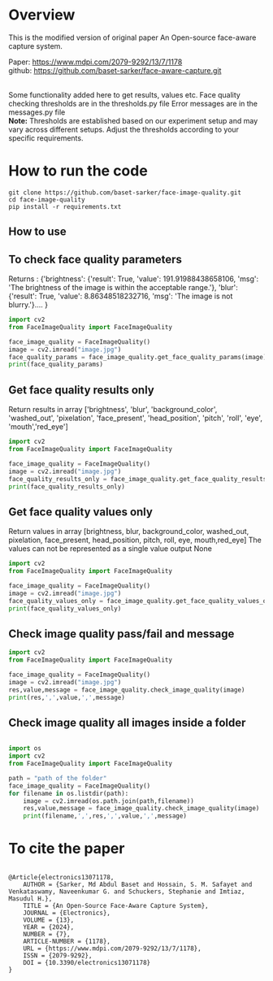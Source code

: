 # Overview
This is the modified version of original paper
An Open-source face-aware capture system. 

Paper: https://www.mdpi.com/2079-9292/13/7/1178 <br />
github: https://github.com/baset-sarker/face-aware-capture.git 

<br />
Some functionality added here to get results, values etc.
Face quality checking thresholds are in the thresholds.py file
Error messages are in the messages.py file
<br />
<b>Note:</b> Thresholds are established based on our experiment setup and may vary across different setups. Adjust the thresholds according to your specific requirements.


# How to run the code
```console
git clone https://github.com/baset-sarker/face-image-quality.git
cd face-image-quality
pip install -r requirements.txt
```

## How to use
## To check face quality parameters
Returns : {'brightness': {'result': True, 'value': 191.91988438658106, 'msg': 'The brightness of the image is within the acceptable range.'}, 'blur': {'result': True, 'value': 8.86348518232716, 'msg': 'The image is not blurry.'}.... }
```python
import cv2
from FaceImageQuality import FaceImageQuality

face_image_quality = FaceImageQuality()
image = cv2.imread("image.jpg")
face_quality_params = face_image_quality.get_face_quality_params(image)
print(face_quality_params)
``` 

## Get face quality results only
Return results in array
['brightness', 'blur', 'background_color', 'washed_out', 'pixelation', 'face_present', 'head_position', 'pitch', 'roll', 'eye', 'mouth','red_eye']
```python 
import cv2
from FaceImageQuality import FaceImageQuality

face_image_quality = FaceImageQuality()
image = cv2.imread("image.jpg")
face_quality_results_only = face_image_quality.get_face_quality_results_only(image)
print(face_quality_results_only)
```


## Get face quality values only
Return values in array
[brightness, blur, background_color, washed_out, pixelation, face_present, head_position, pitch, roll, eye, mouth,red_eye]
The values can not be represented as a single value output None

```python
import cv2
from FaceImageQuality import FaceImageQuality

face_image_quality = FaceImageQuality()
image = cv2.imread("image.jpg")
face_quality_values_only = face_image_quality.get_face_quality_values_only(image)
print(face_quality_values_only)
```


## Check image quality pass/fail and message
```python
import cv2
from FaceImageQuality import FaceImageQuality

face_image_quality = FaceImageQuality()
image = cv2.imread("image.jpg")
res,value,message = face_image_quality.check_image_quality(image)
print(res,',',value,',',message)

```


## Check image quality all images inside a folder
```python

import os
import cv2
from FaceImageQuality import FaceImageQuality

path = "path of the folder"
face_image_quality = FaceImageQuality()
for filename in os.listdir(path):
    image = cv2.imread(os.path.join(path,filename))
    res,value,message = face_image_quality.check_image_quality(image)
    print(filename,',',res,',',value,',',message)
```

# To cite the paper
```console

@Article{electronics13071178,
    AUTHOR = {Sarker, Md Abdul Baset and Hossain, S. M. Safayet and Venkataswamy, Naveenkumar G. and Schuckers, Stephanie and Imtiaz, Masudul H.},
    TITLE = {An Open-Source Face-Aware Capture System},
    JOURNAL = {Electronics},
    VOLUME = {13},
    YEAR = {2024},
    NUMBER = {7},
    ARTICLE-NUMBER = {1178},
    URL = {https://www.mdpi.com/2079-9292/13/7/1178},
    ISSN = {2079-9292},
    DOI = {10.3390/electronics13071178}
}
```






